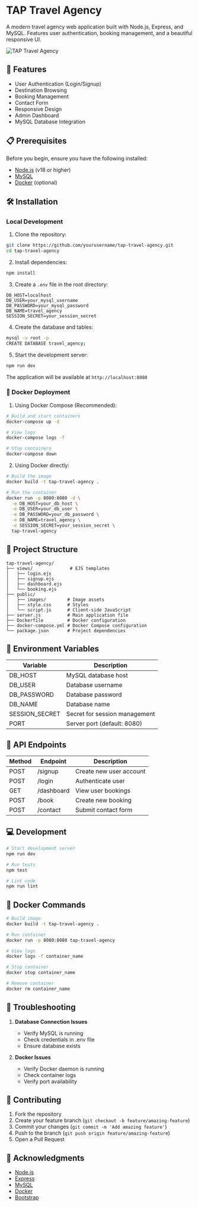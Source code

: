 # TAP Travel Agency

A modern travel agency web application built with Node.js, Express, and MySQL. Features user authentication, booking management, and a beautiful responsive UI.

![TAP Travel Agency](images/heroimage.jpg)

## 🚀 Features

- User Authentication (Login/Signup)
- Destination Browsing
- Booking Management
- Contact Form
- Responsive Design
- Admin Dashboard
- MySQL Database Integration

## 📋 Prerequisites

Before you begin, ensure you have the following installed:
- [Node.js](https://nodejs.org/) (v18 or higher)
- [MySQL](https://www.mysql.com/)
- [Docker](https://www.docker.com/) (optional)

## 🛠️ Installation

### Local Development

1. Clone the repository:
```bash
git clone https://github.com/yourusername/tap-travel-agency.git
cd tap-travel-agency
```

2. Install dependencies:
```bash
npm install
```

3. Create a `.env` file in the root directory:
```env
DB_HOST=localhost
DB_USER=your_mysql_username
DB_PASSWORD=your_mysql_password
DB_NAME=travel_agency
SESSION_SECRET=your_session_secret
```

4. Create the database and tables:
```bash
mysql -u root -p
CREATE DATABASE travel_agency;
```

5. Start the development server:
```bash
npm run dev
```

The application will be available at `http://localhost:8080`

### 🐳 Docker Deployment

1. Using Docker Compose (Recommended):
```bash
# Build and start containers
docker-compose up -d

# View logs
docker-compose logs -f

# Stop containers
docker-compose down
```

2. Using Docker directly:
```bash
# Build the image
docker build -t tap-travel-agency .

# Run the container
docker run -p 8080:8080 -d \
  -e DB_HOST=your_db_host \
  -e DB_USER=your_db_user \
  -e DB_PASSWORD=your_db_password \
  -e DB_NAME=travel_agency \
  -e SESSION_SECRET=your_session_secret \
  tap-travel-agency
```

## 📁 Project Structure

```
tap-travel-agency/
├── views/              # EJS templates
│   ├── login.ejs
│   ├── signup.ejs
│   ├── dashboard.ejs
│   └── booking.ejs
├── public/
│   ├── images/        # Image assets
│   ├── style.css      # Styles
│   └── script.js      # Client-side JavaScript
├── server.js          # Main application file
├── Dockerfile         # Docker configuration
├── docker-compose.yml # Docker Compose configuration
└── package.json       # Project dependencies
```

## 🔐 Environment Variables

| Variable | Description |
|----------|-------------|
| DB_HOST | MySQL database host |
| DB_USER | Database username |
| DB_PASSWORD | Database password |
| DB_NAME | Database name |
| SESSION_SECRET | Secret for session management |
| PORT | Server port (default: 8080) |

## 🚀 API Endpoints

| Method | Endpoint | Description |
|--------|----------|-------------|
| POST | /signup | Create new user account |
| POST | /login | Authenticate user |
| GET | /dashboard | View user bookings |
| POST | /book | Create new booking |
| POST | /contact | Submit contact form |

## 💻 Development

```bash
# Start development server
npm run dev

# Run tests
npm test

# Lint code
npm run lint
```

## 🐳 Docker Commands

```bash
# Build image
docker build -t tap-travel-agency .

# Run container
docker run -p 8080:8080 tap-travel-agency

# View logs
docker logs -f container_name

# Stop container
docker stop container_name

# Remove container
docker rm container_name
```

## 🔧 Troubleshooting

1. **Database Connection Issues**
   - Verify MySQL is running
   - Check credentials in .env file
   - Ensure database exists

2. **Docker Issues**
   - Verify Docker daemon is running
   - Check container logs
   - Verify port availability

## 👥 Contributing

1. Fork the repository
2. Create your feature branch (`git checkout -b feature/amazing-feature`)
3. Commit your changes (`git commit -m 'Add amazing feature'`)
4. Push to the branch (`git push origin feature/amazing-feature`)
5. Open a Pull Request



## 🙏 Acknowledgments

- [Node.js](https://nodejs.org/)
- [Express](https://expressjs.com/)
- [MySQL](https://www.mysql.com/)
- [Docker](https://www.docker.com/)
- [Bootstrap](https://getbootstrap.com/)
